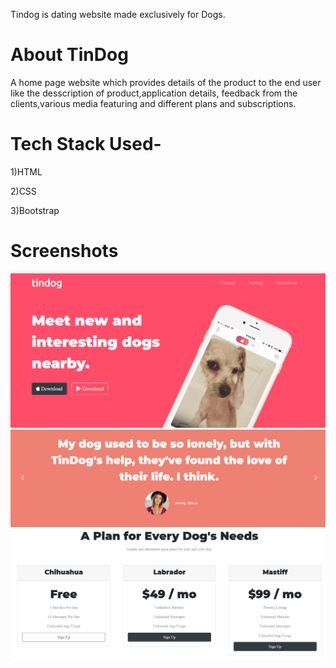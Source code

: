 Tindog is dating website made exclusively for Dogs.

# About TinDog

A home page website which provides details of the product to the end user like the desscription of product,application details, feedback from the clients,various media featuring and different plans and subscriptions.

# Tech Stack Used-

1)HTML

2)CSS

3)Bootstrap

# Screenshots

![](images/first-section.png)
![](images/Carousel.png)
![](images/Card.png)



